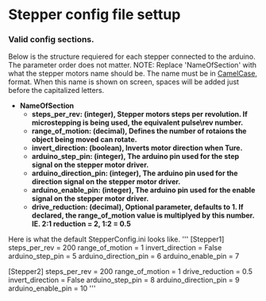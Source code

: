 # Stepper config file settup

### Valid config sections.
Below is the structure requiered for each stepper connected to the arduino. The parameter order does not matter.
    NOTE: Replace 'NameOfSection' with what the stepper motors name should be.
    The name must be in [CamelCase,](https://en.wikipedia.org/wiki/Camel_case) format.
    When this name is shown on screen, spaces will be added just before the capitalized letters.

* **NameOfSection**
    * **steps_per_rev: (integer), Stepper motors steps per revolution. If microstepping is being used, the equivalent pulse\rev number.**
    * **range_of_motion: (decimal), Defines the number of rotaions the object being moved can rotate.**
    * **invert_direction: (boolean), Inverts motor direction when Ture.**
    * **arduino_step_pin: (integer), The arduino pin used for the step signal on the stepper motor driver.**
    * **arduino_direction_pin: (integer), The arduino pin used for the direction signal on the stepper motor driver.**
    * **arduino_enable_pin: (integer), The arduino pin used for the enable signal on the stepper motor driver.**
    * **drive_reduction: (decimal), Optional parameter, defaults to 1. If declared, the range_of_motion value is multiplyed by this number. IE. 2:1 reduction = 2, 1:2 = 0.5**


Here is what the default StepperConfig.ini looks like.
'''
[Stepper1]
steps_per_rev = 200
range_of_motion = 1
invert_direction = False
arduino_step_pin = 5
arduino_direction_pin = 6
arduino_enable_pin = 7

[Stepper2]
steps_per_rev = 200
range_of_motion = 1
drive_reduction = 0.5
invert_direction = False
arduino_step_pin = 8
arduino_direction_pin = 9
arduino_enable_pin = 10
'''